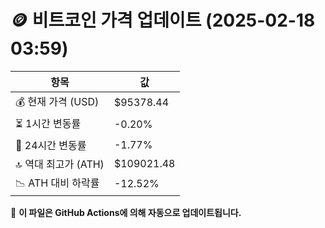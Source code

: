 # 🪙 비트코인 가격 업데이트 (2025-02-18 03:59)

| 항목                | 값 |
|--------------------|----------------|
| 💰 현재 가격 (USD) | $95378.44 |
| ⏳ 1시간 변동률    | -0.20% |
| 📆 24시간 변동률   | -1.77% |
| 🔝 역대 최고가 (ATH) | $109021.48 |
| 📉 ATH 대비 하락률 | -12.52% |

🔄 **이 파일은 GitHub Actions에 의해 자동으로 업데이트됩니다.**
